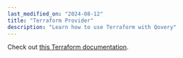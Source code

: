 ```yaml
---
last_modified_on: "2024-08-12"
title: "Terraform Provider"
description: "Learn how to use Terraform with Qovery"
---
```


Check out [this Terraform documentation][docs.using-qovery.integration.terraform-provider].


[docs.using-qovery.integration.terraform-provider]: /docs/using-qovery/integration/terraform-provider/
